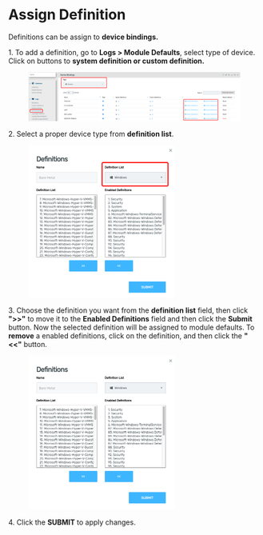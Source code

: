 # Assign Definition

Definitions can be assign to **device bindings.**&#x20;

1\.      To add a definition, go to **Logs > Module Defaults**,  select type of device. Click on buttons to **system definition or custom definition.**

<figure><img src="../../../.gitbook/assets/image (755).png" alt=""><figcaption></figcaption></figure>

2\.      Select a proper device type from **definition list**.

<div align="left">

<figure><img src="../../../.gitbook/assets/image (751).png" alt="" width="293"><figcaption></figcaption></figure>

</div>

3\.      Choose the definition you want from the **definition list** field, then click **">>"** to move it to the **Enabled Definitions** field and then click the **Submit** button. Now the selected definition will be assigned to module defaults. To **remove** a enabled definitions, click on the definition, and then click the **"<<"** button.

<div align="left">

<figure><img src="../../../.gitbook/assets/image (752).png" alt="" width="293"><figcaption></figcaption></figure>

</div>

4\.       Click the **SUBMIT** to apply changes.
